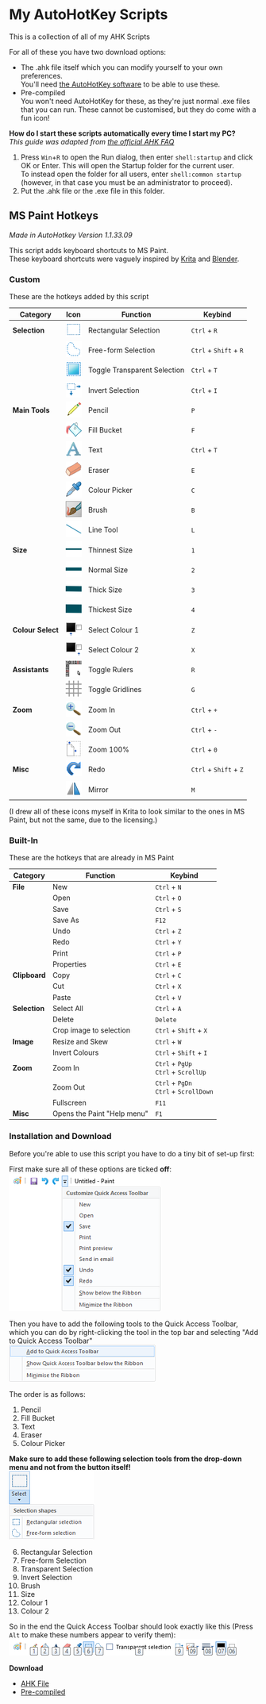 # My AutoHotKey Scripts
This is a collection of all of my AHK Scripts

For all of these you have two download options:
- The .ahk file itself which you can modify yourself to your own preferences.\
You'll need [the AutoHotKey software](https://www.autohotkey.com/) to be able to use these.
- Pre-compiled\
You won't need AutoHotKey for these, as they're just normal .exe files that you can run. These cannot be customised, but they do come with a fun icon!

**How do I start these scripts automatically every time I start my PC?**\
*This guide was adapted from [the official AHK FAQ](https://www.autohotkey.com/docs/FAQ.htm#Startup)*
1. Press `Win`+`R` to open the Run dialog, then enter `shell:startup` and click OK or Enter. This will open the Startup folder for the current user.\
To instead open the folder for all users, enter `shell:common startup` (however, in that case you must be an administrator to proceed).
2. Put the .ahk file or the .exe file in this folder.


## MS Paint Hotkeys
*Made in AutoHotkey Version 1.1.33.09*

This script adds keyboard shortcuts to MS Paint.\
These keyboard shortcuts were vaguely inspired by [Krita](https://krita.org/) and [Blender](https://blender.org/).

### Custom
These are the hotkeys added by this script

Category | Icon | Function | Keybind
--- | --- | --- | ---
**Selection** | ![](.github/readme-images/mspaint/sel-rect.png)| Rectangular Selection | `Ctrl` + `R`
&nbsp; | ![](.github/readme-images/mspaint/sel-free.png)| Free-form Selection | `Ctrl` + `Shift` + `R`
&nbsp; | ![](.github/readme-images/mspaint/sel-transp.png)| Toggle Transparent Selection | `Ctrl` + `T`
&nbsp; | ![](.github/readme-images/mspaint/sel-inv.png)| Invert Selection | `Ctrl` + `I`
**Main Tools** | ![](.github/readme-images/mspaint/main-pencil.png)| Pencil | `P`
&nbsp; | ![](.github/readme-images/mspaint/main-fill.png)| Fill Bucket | `F`
&nbsp; | ![](.github/readme-images/mspaint/main-text.png)| Text | `Ctrl` + `T`
&nbsp; | ![](.github/readme-images/mspaint/main-eraser.png)| Eraser | `E`
&nbsp; | ![](.github/readme-images/mspaint/main-picker.png)| Colour Picker | `C`
&nbsp; | ![](.github/readme-images/mspaint/main-brush.png)| Brush | `B`
&nbsp; | ![](.github/readme-images/mspaint/main-line.png)| Line Tool | `L`
**Size** | ![](.github/readme-images/mspaint/size-1.png)| Thinnest Size | `1`
&nbsp; | ![](.github/readme-images/mspaint/size-2.png)| Normal Size | `2`
&nbsp; | ![](.github/readme-images/mspaint/size-3.png)| Thick Size | `3`
&nbsp; | ![](.github/readme-images/mspaint/size-4.png)| Thickest Size | `4`
**Colour Select** | ![](.github/readme-images/mspaint/col-1.png)| Select Colour 1 | `Z`
&nbsp; | ![](.github/readme-images/mspaint/col-2.png)| Select Colour 2 | `X`
**Assistants** | ![](.github/readme-images/mspaint/assist-rulers.png)| Toggle Rulers | `R`
&nbsp; | ![](.github/readme-images/mspaint/assist-gridline.png)| Toggle Gridlines | `G`
**Zoom** | ![](.github/readme-images/mspaint/zoom-in.png)| Zoom In | `Ctrl` + `+`
&nbsp; | ![](.github/readme-images/mspaint/zoom-out.png)| Zoom Out | `Ctrl` + `-`
&nbsp; | ![](.github/readme-images/mspaint/zoom-100.png)| Zoom 100% | `Ctrl` + `0`
**Misc** | ![](.github/readme-images/mspaint/misc-redo.png)| Redo | `Ctrl` + `Shift` + `Z`
&nbsp; | ![](.github/readme-images/mspaint/misc-mirror.png)| Mirror | `M`

(I drew all of these icons myself in Krita to look similar to the ones in MS Paint, but not the same, due to the licensing.)

### Built-In
These are the hotkeys that are already in MS Paint

Category | Function | Keybind
--- | --- | ---
**File** | New | `Ctrl` + `N`
&nbsp; | Open | `Ctrl` + `O`
&nbsp; | Save | `Ctrl` + `S`
&nbsp; | Save As | `F12`
&nbsp; | Undo | `Ctrl` + `Z`
&nbsp; | Redo | `Ctrl` + `Y`
&nbsp; | Print | `Ctrl` + `P`
&nbsp; | Properties | `Ctrl` + `E`
**Clipboard** | Copy | `Ctrl` + `C`
&nbsp; | Cut | `Ctrl` + `X`
&nbsp; | Paste | `Ctrl` + `V`
**Selection** | Select All | `Ctrl` + `A`
&nbsp; | Delete | `Delete`
&nbsp; | Crop image to selection| `Ctrl` + `Shift` + `X`
**Image** | Resize and Skew | `Ctrl` + `W`
&nbsp; | Invert Colours | `Ctrl` + `Shift` + `I`
**Zoom** | Zoom In | `Ctrl` + `PgUp` <br/> `Ctrl` + `ScrollUp`
&nbsp; | Zoom Out | `Ctrl` + `PgDn` <br/> `Ctrl` + `ScrollDown`
&nbsp; | Fullscreen | `F11`
**Misc** | Opens the Paint "Help menu" | `F1`

### Installation and Download
Before you're able to use this script you have to do a tiny bit of set-up first:

First make sure all of these options are ticked **off**:\
![](.github/readme-images/mspaint/qatoolbarfirst.png)

Then you have to add the following tools to the Quick Access Toolbar, which you can do by right-clicking the tool in the top bar and selecting "Add to Quick Access Toolbar"\
![](.github/readme-images/mspaint/qatoolbaradd.png)

The order is as follows:
1. Pencil
2. Fill Bucket
3. Text
4. Eraser
5. Colour Picker

**Make sure to add these following selection tools from the drop-down menu and not from the button itself!**\
![](.github/readme-images/mspaint/qatoolbarsel.png)

6. Rectangular Selection
7. Free-form Selection
8. Transparent Selection
9. Invert Selection
10. Brush
11. Size
12. Colour 1
13. Colour 2

So in the end the Quick Access Toolbar should look exactly like this (Press `Alt` to make these numbers appear to verify them):\
![](.github/readme-images/mspaint/qatoolbarfinal.png)

**Download**
- [AHK File](https://github.com/TechnicJelle/My-AutoHotKey-Scripts/blob/main/MS%20Paint%20Hotkeys.ahk)
- [Pre-compiled](https://github.com/TechnicJelle/My-AutoHotKey-Scripts/releases/download/v1.0.0/MS_Paint_Hotkeys.exe)
